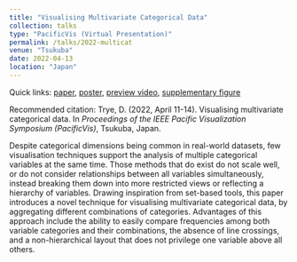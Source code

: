 ```yaml
---
title: "Visualising Multivariate Categorical Data"
collection: talks
type: "PacificVis (Virtual Presentation)"
permalink: /talks/2022-multicat
venue: "Tsukuba"
date: 2022-04-13
location: "Japan"
---
```


Quick links: [paper](http://dgt12.github.io/files/pvis22_paper.pdf), [poster](http://dgt12.github.io/files/pvis22_poster.pdf), [preview video](https://www.youtube.com/watch?v=XhXKs92io5I), [supplementary figure](http://dgt12.github.io/files/pvis22_sm.jpg)

Recommended citation: Trye, D. (2022, April 11-14). Visualising multivariate categorical data. In <i>Proceedings of the IEEE Pacific Visualization Symposium (PacificVis)</i>, Tsukuba, Japan.

Despite categorical dimensions being common in real-world datasets, few visualisation techniques support the analysis of
multiple categorical variables at the same time. Those methods that do exist do not scale well, or do not consider relationships
between all variables simultaneously, instead breaking them down into more restricted views or reflecting a hierarchy of variables.
Drawing inspiration from set-based tools, this paper introduces a novel technique for visualising multivariate categorical data, by
aggregating different combinations of categories. Advantages of this approach include the ability to easily compare frequencies
among both variable categories and their combinations, the absence of line crossings, and a non-hierarchical layout that does
not privilege one variable above all others.